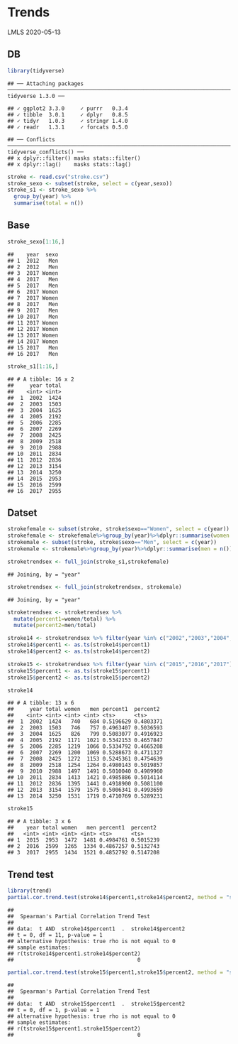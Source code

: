 Trends
================
LMLS
2020-05-13

## DB

``` r
library(tidyverse)
```

    ## ── Attaching packages ───────────────────────────────────────────────────────────────────────────────────────────────────────────────────────────────────────────────────────────── tidyverse 1.3.0 ──

    ## ✓ ggplot2 3.3.0     ✓ purrr   0.3.4
    ## ✓ tibble  3.0.1     ✓ dplyr   0.8.5
    ## ✓ tidyr   1.0.3     ✓ stringr 1.4.0
    ## ✓ readr   1.3.1     ✓ forcats 0.5.0

    ## ── Conflicts ──────────────────────────────────────────────────────────────────────────────────────────────────────────────────────────────────────────────────────────────── tidyverse_conflicts() ──
    ## x dplyr::filter() masks stats::filter()
    ## x dplyr::lag()    masks stats::lag()

``` r
stroke <- read.csv("stroke.csv")
stroke_sexo <- subset(stroke, select = c(year,sexo)) 
stroke_s1 <- stroke_sexo %>%
  group_by(year) %>%
  summarise(total = n())
```

## Base

``` r
stroke_sexo[1:16,]
```

    ##    year  sexo
    ## 1  2012   Men
    ## 2  2012   Men
    ## 3  2017 Women
    ## 4  2017   Men
    ## 5  2017   Men
    ## 6  2017 Women
    ## 7  2017 Women
    ## 8  2017   Men
    ## 9  2017   Men
    ## 10 2017   Men
    ## 11 2017 Women
    ## 12 2017 Women
    ## 13 2017 Women
    ## 14 2017 Women
    ## 15 2017   Men
    ## 16 2017   Men

``` r
stroke_s1[1:16,]
```

    ## # A tibble: 16 x 2
    ##     year total
    ##    <int> <int>
    ##  1  2002  1424
    ##  2  2003  1503
    ##  3  2004  1625
    ##  4  2005  2192
    ##  5  2006  2285
    ##  6  2007  2269
    ##  7  2008  2425
    ##  8  2009  2518
    ##  9  2010  2988
    ## 10  2011  2834
    ## 11  2012  2836
    ## 12  2013  3154
    ## 13  2014  3250
    ## 14  2015  2953
    ## 15  2016  2599
    ## 16  2017  2955

## Datset

``` r
strokefemale <- subset(stroke, stroke$sexo=="Women", select = c(year))
strokefemale <- strokefemale%>%group_by(year)%>%dplyr::summarise(women = n())
strokemale <- subset(stroke, stroke$sexo=="Men", select = c(year))
strokemale <- strokemale%>%group_by(year)%>%dplyr::summarise(men = n())

stroketrendsex <- full_join(stroke_s1,strokefemale)
```

    ## Joining, by = "year"

``` r
stroketrendsex <- full_join(stroketrendsex, strokemale)
```

    ## Joining, by = "year"

``` r
stroketrendsex <- stroketrendsex %>% 
  mutate(percent1=women/total) %>% 
  mutate(percent2=men/total)

stroke14 <- stroketrendsex %>% filter(year %in% c("2002","2003","2004","2005","2006","2007","2008","2009","2010","2011","2012","2013","2014"))
stroke14$percent1 <- as.ts(stroke14$percent1)
stroke14$percent2 <- as.ts(stroke14$percent2)

stroke15 <- stroketrendsex %>% filter(year %in% c("2015","2016","2017"))
stroke15$percent1 <- as.ts(stroke15$percent1)
stroke15$percent2 <- as.ts(stroke15$percent2)

stroke14
```

    ## # A tibble: 13 x 6
    ##     year total women   men percent1  percent2 
    ##    <int> <int> <int> <int> <ts>      <ts>     
    ##  1  2002  1424   740   684 0.5196629 0.4803371
    ##  2  2003  1503   746   757 0.4963407 0.5036593
    ##  3  2004  1625   826   799 0.5083077 0.4916923
    ##  4  2005  2192  1171  1021 0.5342153 0.4657847
    ##  5  2006  2285  1219  1066 0.5334792 0.4665208
    ##  6  2007  2269  1200  1069 0.5288673 0.4711327
    ##  7  2008  2425  1272  1153 0.5245361 0.4754639
    ##  8  2009  2518  1254  1264 0.4980143 0.5019857
    ##  9  2010  2988  1497  1491 0.5010040 0.4989960
    ## 10  2011  2834  1413  1421 0.4985886 0.5014114
    ## 11  2012  2836  1395  1441 0.4918900 0.5081100
    ## 12  2013  3154  1579  1575 0.5006341 0.4993659
    ## 13  2014  3250  1531  1719 0.4710769 0.5289231

``` r
stroke15
```

    ## # A tibble: 3 x 6
    ##    year total women   men percent1  percent2 
    ##   <int> <int> <int> <int> <ts>      <ts>     
    ## 1  2015  2953  1472  1481 0.4984761 0.5015239
    ## 2  2016  2599  1265  1334 0.4867257 0.5132743
    ## 3  2017  2955  1434  1521 0.4852792 0.5147208

## Trend test

``` r
library(trend)
partial.cor.trend.test(stroke14$percent1,stroke14$percent2, method = "spearman")
```

    ## 
    ##  Spearman's Partial Correlation Trend Test
    ## 
    ## data:  t AND  stroke14$percent1  .  stroke14$percent2
    ## t = 0, df = 11, p-value = 1
    ## alternative hypothesis: true rho is not equal to 0
    ## sample estimates:
    ## r(tstroke14$percent1.stroke14$percent2) 
    ##                                       0

``` r
partial.cor.trend.test(stroke15$percent1,stroke15$percent2, method = "spearman")
```

    ## 
    ##  Spearman's Partial Correlation Trend Test
    ## 
    ## data:  t AND  stroke15$percent1  .  stroke15$percent2
    ## t = 0, df = 1, p-value = 1
    ## alternative hypothesis: true rho is not equal to 0
    ## sample estimates:
    ## r(tstroke15$percent1.stroke15$percent2) 
    ##                                       0
